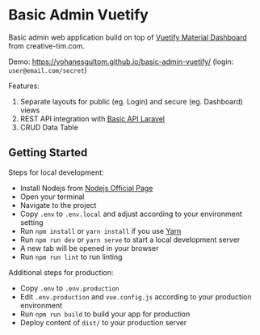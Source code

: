 # Basic Admin Vuetify

Basic admin web application build on top of [Vuetify Material Dashboard](https://github.com/creativetimofficial/vuetify-material-dashboard) from creative-tim.com. 

Demo: https://yohanesgultom.github.io/basic-admin-vuetify/ (login: `user@email.com/secret`)

Features:
1. Separate layouts for public (eg. Login) and secure (eg. Dashboard) views
1. REST API integration with [Basic API Laravel](https://basic-api-laravel.herokuapp.com/)
1. CRUD Data Table

## Getting Started

Steps for local development:

- Install Nodejs from [Nodejs Official Page](https://nodejs.org/en/)
- Open your terminal
- Navigate to the project
- Copy `.env` to `.env.local` and adjust according to your environment setting
- Run `npm install` or `yarn install` if you use [Yarn](https://yarnpkg.com/en/)
- Run `npm run dev` or `yarn serve` to start a local development server
- A new tab will be opened in your browser
- Run `npm run lint` to run linting

Additional steps for production:

- Copy `.env` to `.env.production`
- Edit `.env.production` and `vue.config.js` according to your production environment 
- Run `npm run build` to build your app for production
- Deploy content of `dist/` to your production server
